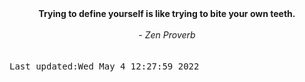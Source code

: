 
<div align="center"><b><span>Trying to define yourself is like trying to bite your own teeth.</span></b><br><br><i> - Zen Proverb</i></div>
<br><br><kbd>Last updated:Wed May  4 12:27:59 2022</kbd>